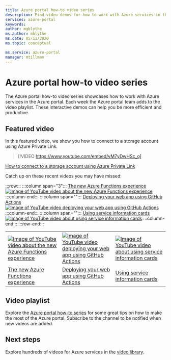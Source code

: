 ```yaml
---
title: Azure portal how-to video series
description: Find video demos for how to work with Azure services in the portal. View and link directly to the latest how-to videos.
services: azure-portal
keywords: 
author: mgblythe
ms.author: mblythe
ms.date: 05/11/2020
ms.topic: conceptual

ms.service: azure-portal
manager: mtillman
---
```

# Azure portal how-to video series

The Azure portal how-to video series showcases how to work with Azure services in the Azure portal. Each week the Azure portal team adds to the video playlist. These interactive demos can help you be more efficient and productive.

## Featured video

In this featured video, we show you how to connect to a storage account using Azure Private Link.

> [!VIDEO https://www.youtube.com/embed/vM7yDwHSc_o]

[How to connect to a storage account using Azure Private Link](https://www.youtube.com/watch?v=vM7yDwHSc_o)

Catch up on these recent videos you may have missed:

:::row:::
   :::column span="3":::
      [The new Azure Functions experience](https://www.youtube.com/watch?v=0bdT_9uOqkg)
      [![Image of YouTube video about the new Azure Functions experience](https://i.ytimg.com/vi/0bdT_9uOqkg/hqdefault.jpg?sqp=-oaymwEYCKgBEF5IVfKriqkDCwgBFQAAiEIYAXAB&rs=AOn4CLAf2gcTSuNBP-DczGeEB7rQLKc4UQ)](http://www.youtube.com/watch?v=0bdT_9uOqkg) 
   :::column-end:::
   :::column span="":::
      [Deploying your web app using GitHub Actions](https://www.youtube.com/watch?v=b2oyxbSbLPA)
      [![Image of YouTube video deploying your web app using GitHub Actions](https://i.ytimg.com/vi/b2oyxbSbLPA/hqdefault.jpg?sqp=-oaymwEYCKgBEF5IVfKriqkDCwgBFQAAiEIYAXAB&rs=AOn4CLBUZwS_xaZIkYNakpHFvFIiD8i-Tw)](http://www.youtube.com/watch?v=b2oyxbSbLPA)
   :::column-end:::
   :::column span="":::
      [Using service information cards](https://www.youtube.com/watch?v=u00TU531qsQ)
      [![Image of YouTube video about using service information cards](https://i.ytimg.com/vi/u00TU531qsQ/hqdefault.jpg?sqp=-oaymwEYCKgBEF5IVfKriqkDCwgBFQAAiEIYAXAB&rs=AOn4CLAiBhmM0tZo_eV_u_JClkx3SXaWFw)](http://www.youtube.com/watch?v=u00TU531qsQ)
   :::column-end:::
:::row-end:::

|   |   |   |
| ------| ------ | ------ |
| [![Image of YouTube video about the new Azure Functions experience](https://i.ytimg.com/vi/0bdT_9uOqkg/hqdefault.jpg?sqp=-oaymwEYCKgBEF5IVfKriqkDCwgBFQAAiEIYAXAB&rs=AOn4CLAf2gcTSuNBP-DczGeEB7rQLKc4UQ)](http://www.youtube.com/watch?v=0bdT_9uOqkg) | [![Image of YouTube video deploying your web app using GitHub Actions](https://i.ytimg.com/vi/b2oyxbSbLPA/hqdefault.jpg?sqp=-oaymwEYCKgBEF5IVfKriqkDCwgBFQAAiEIYAXAB&rs=AOn4CLBUZwS_xaZIkYNakpHFvFIiD8i-Tw)](http://www.youtube.com/watch?v=b2oyxbSbLPA) | [![Image of YouTube video about using service information cards](https://i.ytimg.com/vi/u00TU531qsQ/hqdefault.jpg?sqp=-oaymwEYCKgBEF5IVfKriqkDCwgBFQAAiEIYAXAB&rs=AOn4CLAiBhmM0tZo_eV_u_JClkx3SXaWFw)](http://www.youtube.com/watch?v=u00TU531qsQ) |
| [The new Azure Functions experience](https://www.youtube.com/watch?v=0bdT_9uOqkg) | [Deploying your web app using GitHub Actions](https://www.youtube.com/watch?v=b2oyxbSbLPA) | [Using service information cards](https://www.youtube.com/watch?v=u00TU531qsQ) |

## Video playlist

Explore the [Azure portal how-to series](https://www.youtube.com/playlist?list=PLLasX02E8BPBKgXP4oflOL29TtqTzwhxR) for some great tips on how to make the most of the Azure portal. Subscribe to the channel to be notified when new videos are added.

## Next steps

Explore hundreds of videos for Azure services in the [video library](https://azure.microsoft.com/resources/videos/index/?tag=microsoft-azure-portal).

